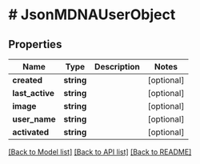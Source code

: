 # # JsonMDNAUserObject

## Properties

Name | Type | Description | Notes
------------ | ------------- | ------------- | -------------
**created** | **string** |  | [optional]
**last_active** | **string** |  | [optional]
**image** | **string** |  | [optional]
**user_name** | **string** |  | [optional]
**activated** | **string** |  | [optional]

[[Back to Model list]](../../README.md#models) [[Back to API list]](../../README.md#endpoints) [[Back to README]](../../README.md)

